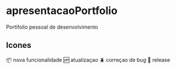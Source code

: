 # apresentacaoPortfolio
Portifolio pessoal de desenvolvimento

## Icones
:package: nova funcionalidade
:up: atualizaçao
:beetle: correçao de bug
:checkered_flag: release